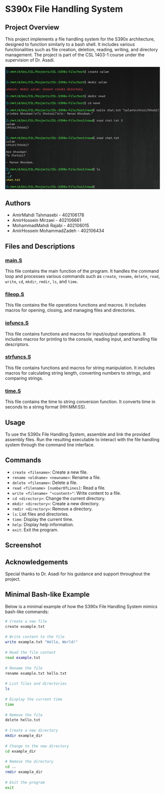 # S390x File Handling System

## Project Overview
This project implements a file handling system for the S390x architecture, designed to function similarly to a bash shell. It includes various functionalities such as file creation, deletion, reading, writing, and directory management. The project is part of the CSL 1403-1 course under the supervision of Dr. Asadi.

![Screenshot](_pic.png)

## Authors
- AmirMahdi Tahmasebi - 402106178
- AmirHossein Mirzaei - 402106661
- MohammadMahdi Rajabi - 402106015
- AmirHossein MohammadZadeh - 402106434

## Files and Descriptions

### [main.S](main.S)
This file contains the main function of the program. It handles the command loop and processes various commands such as `create`, `rename`, `delete`, `read`, `write`, `cd`, `mkdir`, `rmdir`, `ls`, and `time`.

### [fileop.S](fileop.S)
This file contains the file operations functions and macros. It includes macros for opening, closing, and managing files and directories.

### [iofuncs.S](iofuncs.S)
This file contains functions and macros for input/output operations. It includes macros for printing to the console, reading input, and handling file descriptors.

### [strfuncs.S](strfuncs.S)
This file contains functions and macros for string manipulation. It includes macros for calculating string length, converting numbers to strings, and comparing strings.

### [time.S](time.S)
This file contains the time to string conversion function. It converts time in seconds to a string format (HH:MM:SS).

## Usage
To use the S390x File Handling System, assemble and link the provided assembly files. Run the resulting executable to interact with the file handling system through the command line interface.

## Commands
- `create <filename>`: Create a new file.
- `rename <oldname> <newname>`: Rename a file.
- `delete <filename>`: Delete a file.
- `read <filename> [numberOfLines]`: Read a file.
- `write <filename> "<content>"`: Write content to a file.
- `cd <directory>`: Change the current directory.
- `mkdir <directory>`: Create a new directory.
- `rmdir <directory>`: Remove a directory.
- `ls`: List files and directories.
- `time`: Display the current time.
- `help`: Display help information.
- `exit`: Exit the program.

## Screenshot


## Acknowledgements
Special thanks to Dr. Asadi for his guidance and support throughout the project.
## Minimal Bash-like Example

Below is a minimal example of how the S390x File Handling System mimics bash-like commands:

```bash
# Create a new file
create example.txt

# Write content to the file
write example.txt "Hello, World!"

# Read the file content
read example.txt

# Rename the file
rename example.txt hello.txt

# List files and directories
ls

# Display the current time
time

# Remove the file
delete hello.txt

# Create a new directory
mkdir example_dir

# Change to the new directory
cd example_dir

# Remove the directory
cd ..
rmdir example_dir

# Exit the program
exit
```

